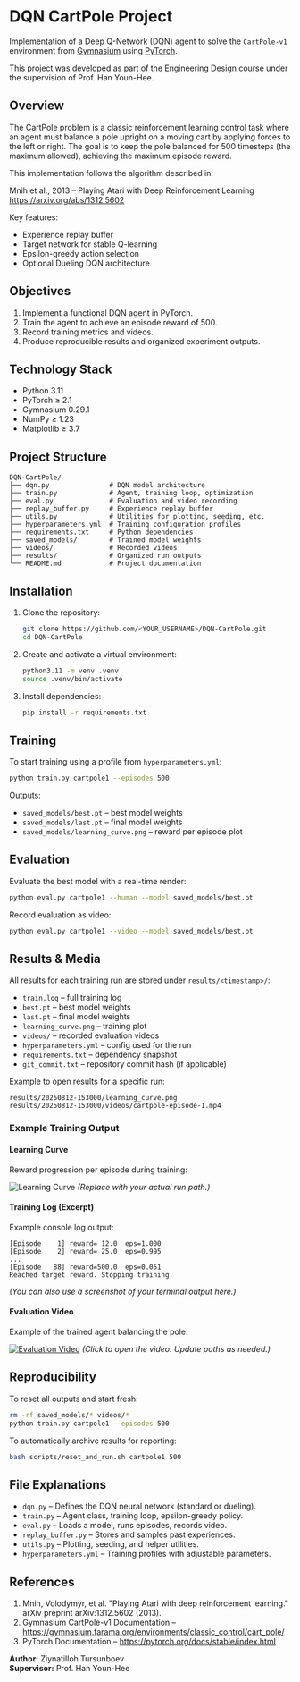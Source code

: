 # DQN CartPole Project

Implementation of a Deep Q-Network (DQN) agent to solve the `CartPole-v1` environment from [Gymnasium](https://gymnasium.farama.org/) using [PyTorch](https://pytorch.org/).

This project was developed as part of the Engineering Design course under the supervision of Prof. Han Youn-Hee.

## Overview

The CartPole problem is a classic reinforcement learning control task where an agent must balance a pole upright on a moving cart by applying forces to the left or right. The goal is to keep the pole balanced for 500 timesteps (the maximum allowed), achieving the maximum episode reward.

This implementation follows the algorithm described in:

Mnih et al., 2013 – Playing Atari with Deep Reinforcement Learning  
https://arxiv.org/abs/1312.5602

Key features:
- Experience replay buffer
- Target network for stable Q-learning
- Epsilon-greedy action selection
- Optional Dueling DQN architecture

## Objectives

1. Implement a functional DQN agent in PyTorch.
2. Train the agent to achieve an episode reward of 500.
3. Record training metrics and videos.
4. Produce reproducible results and organized experiment outputs.

## Technology Stack

- Python 3.11
- PyTorch ≥ 2.1
- Gymnasium 0.29.1
- NumPy ≥ 1.23
- Matplotlib ≥ 3.7

## Project Structure

```
DQN-CartPole/
├── dqn.py               # DQN model architecture
├── train.py             # Agent, training loop, optimization
├── eval.py              # Evaluation and video recording
├── replay_buffer.py     # Experience replay buffer
├── utils.py             # Utilities for plotting, seeding, etc.
├── hyperparameters.yml  # Training configuration profiles
├── requirements.txt     # Python dependencies
├── saved_models/        # Trained model weights
├── videos/              # Recorded videos
├── results/             # Organized run outputs
└── README.md            # Project documentation
```

## Installation

1. Clone the repository:
   ```bash
   git clone https://github.com/<YOUR_USERNAME>/DQN-CartPole.git
   cd DQN-CartPole
   ```

2. Create and activate a virtual environment:
   ```bash
   python3.11 -m venv .venv
   source .venv/bin/activate
   ```

3. Install dependencies:
   ```bash
   pip install -r requirements.txt
   ```

## Training

To start training using a profile from `hyperparameters.yml`:

```bash
python train.py cartpole1 --episodes 500
```

Outputs:
- `saved_models/best.pt` – best model weights
- `saved_models/last.pt` – final model weights
- `saved_models/learning_curve.png` – reward per episode plot

## Evaluation

Evaluate the best model with a real-time render:

```bash
python eval.py cartpole1 --human --model saved_models/best.pt
```

Record evaluation as video:

```bash
python eval.py cartpole1 --video --model saved_models/best.pt
```

## Results & Media

All results for each training run are stored under `results/<timestamp>/`:

- `train.log` – full training log
- `best.pt` – best model weights
- `last.pt` – final model weights
- `learning_curve.png` – training plot
- `videos/` – recorded evaluation videos
- `hyperparameters.yml` – config used for the run
- `requirements.txt` – dependency snapshot
- `git_commit.txt` – repository commit hash (if applicable)

Example to open results for a specific run:
```
results/20250812-153000/learning_curve.png
results/20250812-153000/videos/cartpole-episode-1.mp4
```

### Example Training Output

#### Learning Curve
Reward progression per episode during training:

![Learning Curve](results/20250812-153000/learning_curve.png)
*(Replace with your actual run path.)*

#### Training Log (Excerpt)
Example console log output:
```
[Episode    1] reward= 12.0  eps=1.000
[Episode    2] reward= 25.0  eps=0.995
...
[Episode   88] reward=500.0  eps=0.051
Reached target reward. Stopping training.
```
*(You can also use a screenshot of your terminal output here.)*

#### Evaluation Video
Example of the trained agent balancing the pole:

[![Evaluation Video](results/20250812-153000/videos/video_thumbnail.png)](results/20250812-153000/videos/cartpole-episode-1.mp4)
*(Click to open the video. Update paths as needed.)*

## Reproducibility

To reset all outputs and start fresh:

```bash
rm -rf saved_models/* videos/*
python train.py cartpole1 --episodes 500
```

To automatically archive results for reporting:

```bash
bash scripts/reset_and_run.sh cartpole1 500
```

## File Explanations

- `dqn.py` – Defines the DQN neural network (standard or dueling).
- `train.py` – Agent class, training loop, epsilon-greedy policy.
- `eval.py` – Loads a model, runs episodes, records video.
- `replay_buffer.py` – Stores and samples past experiences.
- `utils.py` – Plotting, seeding, and helper utilities.
- `hyperparameters.yml` – Training profiles with adjustable parameters.

## References

1. Mnih, Volodymyr, et al. "Playing Atari with deep reinforcement learning." arXiv preprint arXiv:1312.5602 (2013).
2. Gymnasium CartPole-v1 Documentation – https://gymnasium.farama.org/environments/classic_control/cart_pole/
3. PyTorch Documentation – https://pytorch.org/docs/stable/index.html

**Author:** Ziynatilloh Tursunboev  
**Supervisor:** Prof. Han Youn-Hee

